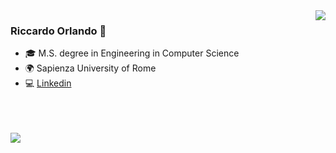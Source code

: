 <img align='right' src="https://github-readme-stats.vercel.app/api?username=Riccorl&show_icons=true&hide_rank=true&hide_border=true">

### Riccardo Orlando 👋

- 🎓 M.S. degree in Engineering in Computer Science
- 🌍 Sapienza University of Rome
- 💻 [Linkedin](https://www.linkedin.com/in/riccardo-orlando/)

<br />
<br />
<br />

<a href="https://github.com/Riccorl/Super-SloMo-tf2">
  <img align="left" src="https://github-readme-stats.vercel.app/api/pin/?username=Riccorl&repo=Super-SloMo-tf2" />
</a>


<!--

<p align="center">
  <img src="https://media.giphy.com/media/TIejJSkHLZh4s/giphy.gif" width="200" height="200">
</p>
**Riccorl/Riccorl** is a ✨ _special_ ✨ repository because its `README.md` (this file) appears on your GitHub profile.

Here are some ideas to get you started:

- 🔭 I’m currently working on ...
- 🌱 I’m currently learning ...
- 👯 I’m looking to collaborate on ...
- 🤔 I’m looking for help with ...
- 💬 Ask me about ...
- 📫 How to reach me: ...
- 😄 Pronouns: ...
- ⚡ Fun fact: ...
-->
 
